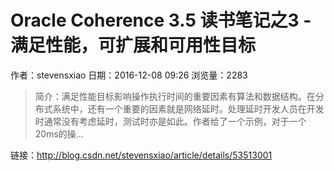 # Oracle Coherence 3.5 读书笔记之3 - 满足性能，可扩展和可用性目标
作者：stevensxiao
日期：2016-12-08 09:26
浏览量：2283
> 简介：满足性能目标影响操作执行时间的重要因素有算法和数据结构。在分布式系统中，还有一个重要的因素就是网络延时。处理延时开发人员在开发时通常没有考虑延时，测试时亦是如此。作者给了一个示例，对于一个20ms的操...

 链接：http://blog.csdn.net/stevensxiao/article/details/53513001
